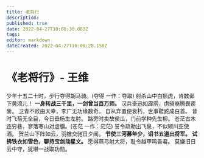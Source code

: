 ```yaml
---
title: 老将行
description: 
published: true
date: 2022-04-27T10:08:30.083Z
tags: 
editor: markdown
dateCreated: 2022-04-27T10:08:28.158Z
---
```


# 《老将行》- 王维

少年十五二十时，步行夺得胡马骑。(夺得 一作：夺取)
射杀山中白额虎，肯数邺下黄须儿！
**一身转战三千里，一剑曾当百万师。**
汉兵奋迅如霹雳，虏骑崩腾畏蒺藜。
卫青不败由天幸，李广无功缘数奇。
自从弃置便衰朽，世事蹉跎成白首。
昔时飞箭无全目，今日垂杨生左肘。
路旁时卖故侯瓜，门前学种先生柳。
苍茫古木连穷巷，寥落寒山对虚牖。(苍茫 一作：茫茫)
誓令疏勒出飞泉，不似颍川空使酒。
贺兰山下阵如云，羽檄交驰日夕闻。
**节使三河募年少，诏书五道出将军。**
**试拂铁衣如雪色，聊持宝剑动星文。**
愿得燕弓射大将，耻令越甲鸣吾君。
莫嫌旧日云中守，犹堪一战取功勋。